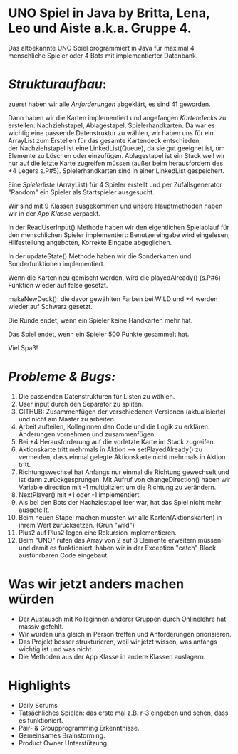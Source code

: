 # **UNO Spiel in Java by Britta, Lena, Leo und Aiste a.k.a. Gruppe 4.**

Das altbekannte UNO Spiel programmiert in Java für
 maximal 4 menschliche Spieler oder 4 Bots mit implementierter
 Datenbank.  

# **_Strukturaufbau_:** 

zuerst haben wir alle _Anforderungen_ abgeklärt, es sind 41 geworden. 

Dann haben wir die Karten implementiert und angefangen _Kartendecks_ zu erstellen:
 Nachziehstapel, Ablagestapel, Spielerhandkarten. Da war es wichtig eine passende Datenstruktur
 zu wählen, wir haben uns für ein ArrayList zum Erstellen für das gesamte Kartendeck entschieden,  
der Nachziehstapel ist eine LinkedList(Queue), da sie gut geeignet ist, um Elemente zu Löschen oder einzufügen.
 Ablagestapel ist ein Stack weil wir nur
 auf die letzte Karte zugreifen müssen (außer beim herausfordern des +4 Legers s.P#5).
 Spielerhandkarten sind in einer LinkedList gespeichert. 
 
 Eine _Spielerliste_ (ArrayList) für 4 Spieler erstellt und per Zufallsgenerator "Random" ein Spieler 
 als Startspieler ausgesucht.
 
 Wir sind mit 9 Klassen ausgekommen und unsere Hauptmethoden haben wir in der 
 _App Klasse_ verpackt. 
 
 In der ReadUserInput() Methode haben wir den eigentlichen Spielablauf für den menschlichen Spieler 
 implementiert: Benutzereingabe wird eingelesen, Hilfestellung angeboten, Korrekte Eingabe
  abgeglichen. 
 
 In der updateState() Methode haben wir die Sonderkarten und Sonderfunktionen implementiert.
 
 Wenn die Karten neu gemischt werden, wird die playedAlready() (s.P#6) Funktion wieder auf false gesetzt. 
 
 makeNewDeck(): die davor gewählten Farben bei WILD und +4 werden wieder auf Schwarz gesetzt. 
 
 Die Runde endet, wenn ein Spieler keine Handkarten mehr hat. 
 
 Das Spiel endet, wenn ein Spieler 500 Punkte gesammelt hat. 
 
 Viel Spaß! 
    
 

# _**Probleme & Bugs:**_

1. Die passenden Datenstrukturen für Listen zu wählen. 
2. User input durch den Separator zu spliten. 
3. GITHUB: Zusammenfügen der verschiedenen Versionen (aktualisierte) und nicht am Master zu arbeiten. 
4. Arbeit aufteilen, Kolleginnen den Code und die Logik zu erklären. 
 Änderungen vornehmen und zusammenfügen. 
5. Bei +4 Herausforderung auf die vorletzte Karte im Stack zugreifen. 
6. Aktionskarte tritt mehrmals in Aktion --> setPlayedAlready() zu vermeiden, dass
einmal gelegte Aktionskarte nicht mehrmals in Aktion tritt. 
7. Richtungswechsel hat Anfangs nur einmal die Richtung gewechselt und ist dann zurückgesprungen.
 Mit Aufruf von changeDirection() haben wir Variable direction mit -1 multipliziert 
 um die Richtung zu verändern.
8. NextPlayer() mit +1 oder -1 implementiert. 
9. Als bei den Bots der Nachziestapel leer war, hat das Spiel nicht mehr ausgeteilt. 
10. Beim neuen Stapel machen mussten wir alle Karten(Aktionskarten) in ihrem Wert zurücksetzen. (Grün "wild") 
11. Plus2 auf Plus2 legen eine Rekursion implementieren. 
12. Beim "UNO" rufen das Array von 2 auf 3 Elemente erweitern müssen und damit es funktioniert, 
haben wir in der Exception "catch" Block ausführbaren Code eingebaut. 

# **Was wir jetzt anders machen würden**
* Der Austausch mit Kolleginnen anderer Gruppen durch Onlinelehre hat massiv gefehlt. 
* Wir würden uns gleich in Person treffen und Anforderungen priorisieren. 
* Das Projekt besser strukturieren, weil wir jetzt wissen, was anfangs wichtig ist und was nicht. 
* Die Methoden aus der App Klasse in andere Klassen auslagern. 


# **Highlights** 
* Daily Scrums
* Tatsächliches Spielen: das erste mal z.B. r-3 eingeben und sehen, dass es funktioniert. 
* Pair- & Groupprogramming Erkenntnisse.
* Gemeinsames Brainstorming.
* Product Owner Unterstützung.  

